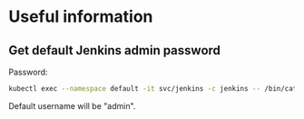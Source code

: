 # Useful information

## Get default Jenkins admin password

Password:

```bash
kubectl exec --namespace default -it svc/jenkins -c jenkins -- /bin/cat /run/secrets/additional/chart-admin-password && echo\n
```

Default username will be "admin".
